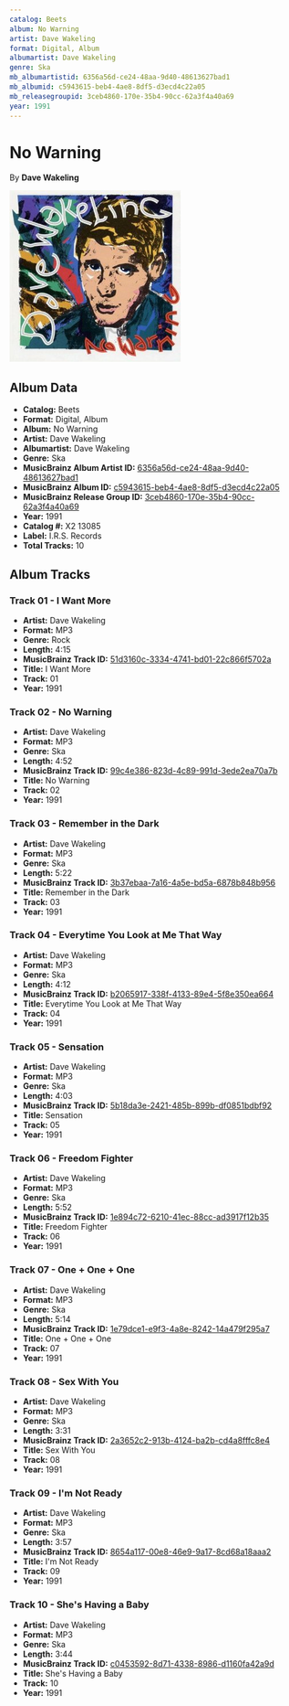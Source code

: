```yaml
---
catalog: Beets
album: No Warning
artist: Dave Wakeling
format: Digital, Album
albumartist: Dave Wakeling
genre: Ska
mb_albumartistid: 6356a56d-ce24-48aa-9d40-48613627bad1
mb_albumid: c5943615-beb4-4ae8-8df5-d3ecd4c22a05
mb_releasegroupid: 3ceb4860-170e-35b4-90cc-62a3f4a40a69
year: 1991
---
```


# No Warning

By **Dave Wakeling**

![](../../assets/beetscovers/Dave_Wakeling-No_Warning.jpg)

## Album Data

- **Catalog:** Beets
- **Format:** Digital, Album
- **Album:** No Warning
- **Artist:** Dave Wakeling
- **Albumartist:** Dave Wakeling
- **Genre:** Ska
- **MusicBrainz Album Artist ID:** [6356a56d-ce24-48aa-9d40-48613627bad1](https://musicbrainz.org/artist/6356a56d-ce24-48aa-9d40-48613627bad1)
- **MusicBrainz Album ID:** [c5943615-beb4-4ae8-8df5-d3ecd4c22a05](https://musicbrainz.org/release/c5943615-beb4-4ae8-8df5-d3ecd4c22a05)
- **MusicBrainz Release Group ID:** [3ceb4860-170e-35b4-90cc-62a3f4a40a69](https://musicbrainz.org/release-group/3ceb4860-170e-35b4-90cc-62a3f4a40a69)
- **Year:** 1991
- **Catalog #:** X2 13085
- **Label:** I.R.S. Records
- **Total Tracks:** 10

## Album Tracks

### Track 01 - I Want More

- **Artist:** Dave Wakeling
- **Format:** MP3
- **Genre:** Rock
- **Length:** 4:15
- **MusicBrainz Track ID:** [51d3160c-3334-4741-bd01-22c866f5702a](https://musicbrainz.org/recording/51d3160c-3334-4741-bd01-22c866f5702a)
- **Title:** I Want More
- **Track:** 01
- **Year:** 1991

### Track 02 - No Warning

- **Artist:** Dave Wakeling
- **Format:** MP3
- **Genre:** Ska
- **Length:** 4:52
- **MusicBrainz Track ID:** [99c4e386-823d-4c89-991d-3ede2ea70a7b](https://musicbrainz.org/recording/99c4e386-823d-4c89-991d-3ede2ea70a7b)
- **Title:** No Warning
- **Track:** 02
- **Year:** 1991

### Track 03 - Remember in the Dark

- **Artist:** Dave Wakeling
- **Format:** MP3
- **Genre:** Ska
- **Length:** 5:22
- **MusicBrainz Track ID:** [3b37ebaa-7a16-4a5e-bd5a-6878b848b956](https://musicbrainz.org/recording/3b37ebaa-7a16-4a5e-bd5a-6878b848b956)
- **Title:** Remember in the Dark
- **Track:** 03
- **Year:** 1991

### Track 04 - Everytime You Look at Me That Way

- **Artist:** Dave Wakeling
- **Format:** MP3
- **Genre:** Ska
- **Length:** 4:12
- **MusicBrainz Track ID:** [b2065917-338f-4133-89e4-5f8e350ea664](https://musicbrainz.org/recording/b2065917-338f-4133-89e4-5f8e350ea664)
- **Title:** Everytime You Look at Me That Way
- **Track:** 04
- **Year:** 1991

### Track 05 - Sensation

- **Artist:** Dave Wakeling
- **Format:** MP3
- **Genre:** Ska
- **Length:** 4:03
- **MusicBrainz Track ID:** [5b18da3e-2421-485b-899b-df0851bdbf92](https://musicbrainz.org/recording/5b18da3e-2421-485b-899b-df0851bdbf92)
- **Title:** Sensation
- **Track:** 05
- **Year:** 1991

### Track 06 - Freedom Fighter

- **Artist:** Dave Wakeling
- **Format:** MP3
- **Genre:** Ska
- **Length:** 5:52
- **MusicBrainz Track ID:** [1e894c72-6210-41ec-88cc-ad3917f12b35](https://musicbrainz.org/recording/1e894c72-6210-41ec-88cc-ad3917f12b35)
- **Title:** Freedom Fighter
- **Track:** 06
- **Year:** 1991

### Track 07 - One + One + One

- **Artist:** Dave Wakeling
- **Format:** MP3
- **Genre:** Ska
- **Length:** 5:14
- **MusicBrainz Track ID:** [1e79dce1-e9f3-4a8e-8242-14a479f295a7](https://musicbrainz.org/recording/1e79dce1-e9f3-4a8e-8242-14a479f295a7)
- **Title:** One + One + One
- **Track:** 07
- **Year:** 1991

### Track 08 - Sex With You

- **Artist:** Dave Wakeling
- **Format:** MP3
- **Genre:** Ska
- **Length:** 3:31
- **MusicBrainz Track ID:** [2a3652c2-913b-4124-ba2b-cd4a8fffc8e4](https://musicbrainz.org/recording/2a3652c2-913b-4124-ba2b-cd4a8fffc8e4)
- **Title:** Sex With You
- **Track:** 08
- **Year:** 1991

### Track 09 - I'm Not Ready

- **Artist:** Dave Wakeling
- **Format:** MP3
- **Genre:** Ska
- **Length:** 3:57
- **MusicBrainz Track ID:** [8654a117-00e8-46e9-9a17-8cd68a18aaa2](https://musicbrainz.org/recording/8654a117-00e8-46e9-9a17-8cd68a18aaa2)
- **Title:** I'm Not Ready
- **Track:** 09
- **Year:** 1991

### Track 10 - She's Having a Baby

- **Artist:** Dave Wakeling
- **Format:** MP3
- **Genre:** Ska
- **Length:** 3:44
- **MusicBrainz Track ID:** [c0453592-8d71-4338-8986-d1160fa42a9d](https://musicbrainz.org/recording/c0453592-8d71-4338-8986-d1160fa42a9d)
- **Title:** She's Having a Baby
- **Track:** 10
- **Year:** 1991

